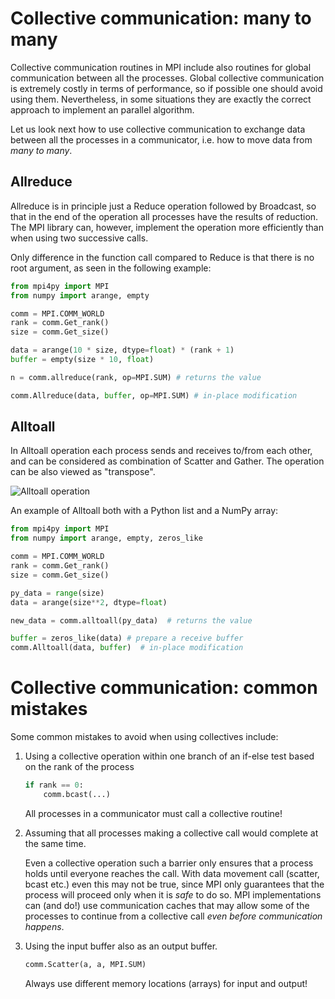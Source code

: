 <!-- Title: Collective communication: many to many -->

<!-- Short description:

In this article we discuss how to use collective communication to exchange
data between all the processes in a communicator.

-->


# Collective communication: many to many

Collective communication routines in MPI include also routines for global
communication between all the processes. Global collective communication is
extremely costly in terms of performance, so if possible one should avoid
using them. Nevertheless, in some situations they are exactly the correct
approach to implement an parallel algorithm.

Let us look next how to use collective communication to exchange data between
all the processes in a communicator, i.e. how to move data from
*many to many*.


## Allreduce

Allreduce is in principle just a Reduce operation followed by Broadcast, so
that in the end of the operation all processes have the results of reduction.
The MPI library can, however, implement the operation more efficiently than
when using two successive calls. 

Only difference in the function call compared to Reduce is that there is no
root argument, as seen in the following example:

~~~python
from mpi4py import MPI
from numpy import arange, empty

comm = MPI.COMM_WORLD
rank = comm.Get_rank()
size = comm.Get_size()

data = arange(10 * size, dtype=float) * (rank + 1)
buffer = empty(size * 10, float)

n = comm.allreduce(rank, op=MPI.SUM) # returns the value

comm.Allreduce(data, buffer, op=MPI.SUM) # in-place modification
~~~


## Alltoall

In Alltoall operation each process sends and receives to/from each other, and
can be considered as combination of Scatter and Gather. The operation can be 
also viewed as "transpose".

![Alltoall operation](https://ugc.futurelearn.com/uploads/assets/5d/99/5d99758f-70db-4056-9734-63572ce50330.png)

An example of Alltoall both with a Python list and a NumPy array:
~~~python
from mpi4py import MPI
from numpy import arange, empty, zeros_like

comm = MPI.COMM_WORLD
rank = comm.Get_rank()
size = comm.Get_size()

py_data = range(size)
data = arange(size**2, dtype=float)

new_data = comm.alltoall(py_data)  # returns the value

buffer = zeros_like(data) # prepare a receive buffer
comm.Alltoall(data, buffer)  # in-place modification
~~~


# Collective communication: common mistakes

Some common mistakes to avoid when using collectives include:

1. Using a collective operation within one branch of an if-else test based on
   the rank of the process

   ~~~python
   if rank == 0:
       comm.bcast(...)
   ~~~

   All processes in a communicator must call a collective routine!

2. Assuming that all processes making a collective call would complete at
   the same time.

   Even a collective operation such a barrier only ensures that a process
   holds until everyone reaches the call. With data movement call (scatter,
   bcast etc.) even this may not be true, since MPI only guarantees that the
   process will proceed only when it is *safe* to do so. MPI implementations
   can (and do!) use communication caches that may allow some of the processes
   to continue from a collective call *even before communication happens*.

3. Using the input buffer also as an output buffer.

   ~~~python
   comm.Scatter(a, a, MPI.SUM)
   ~~~

   Always use different memory locations (arrays) for input and output!
